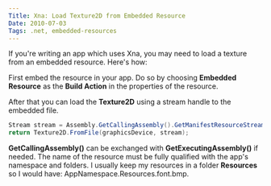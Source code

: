 ```yaml
---
Title: Xna: Load Texture2D from Embedded Resource
Date: 2010-07-03
Tags: .net, embedded-resources 
---
```


If you're writing an app which uses Xna, you may need to load a texture from an embedded resource. Here's how:

First embed the resource in your app. Do so by choosing **Embedded Resource** as the **Build Action** in the properties of the resource.

After that you can load the **Texture2D** using a stream handle to the embedded file.

```c#
Stream stream = Assembly.GetCallingAssembly().GetManifestResourceStream("AppNamespace.Folder.font.bmp");
return Texture2D.FromFile(graphicsDevice, stream);
```

**GetCallingAssembly()** can be exchanged with **GetExecutingAssembly()** if needed. The name of the resource must be fully qualified with the app's namespace and folders. I usually keep my resources in a folder **Resources** so I would have: AppNamespace.Resources.font.bmp.


